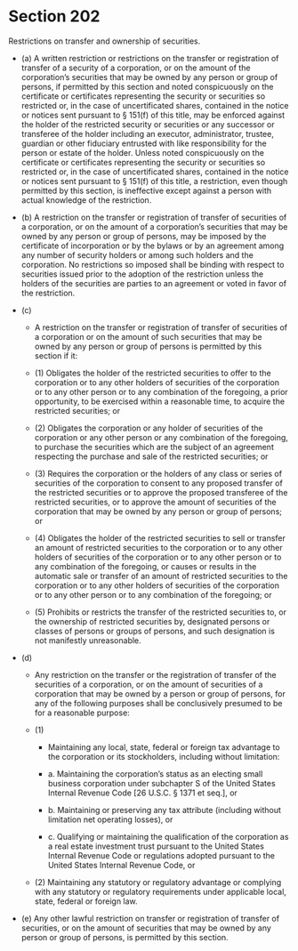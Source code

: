 # Section 202

Restrictions on transfer and ownership of securities.

- (a) A written restriction or restrictions on the transfer or registration of transfer of a security of a corporation, or on the amount of the corporation’s securities that may be owned by any person or group of persons, if permitted by this section and noted conspicuously on the certificate or certificates representing the security or securities so restricted or, in the case of uncertificated shares, contained in the notice or notices sent pursuant to § 151(f) of this title, may be enforced against the holder of the restricted security or securities or any successor or transferee of the holder including an executor, administrator, trustee, guardian or other fiduciary entrusted with like responsibility for the person or estate of the holder. Unless noted conspicuously on the certificate or certificates representing the security or securities so restricted or, in the case of uncertificated shares, contained in the notice or notices sent pursuant to § 151(f) of this title, a restriction, even though permitted by this section, is ineffective except against a person with actual knowledge of the restriction.

- (b) A restriction on the transfer or registration of transfer of securities of a corporation, or on the amount of a corporation’s securities that may be owned by any person or group of persons, may be imposed by the certificate of incorporation or by the bylaws or by an agreement among any number of security holders or among such holders and the corporation. No restrictions so imposed shall be binding with respect to securities issued prior to the adoption of the restriction unless the holders of the securities are parties to an agreement or voted in favor of the restriction.

- (c) 

  - A restriction on the transfer or registration of transfer of securities of a corporation or on the amount of such securities that may be owned by any person or group of persons is permitted by this section if it:

  - (1) Obligates the holder of the restricted securities to offer to the corporation or to any other holders of securities of the corporation or to any other person or to any combination of the foregoing, a prior opportunity, to be exercised within a reasonable time, to acquire the restricted securities; or

  - (2) Obligates the corporation or any holder of securities of the corporation or any other person or any combination of the foregoing, to purchase the securities which are the subject of an agreement respecting the purchase and sale of the restricted securities; or

  - (3) Requires the corporation or the holders of any class or series of securities of the corporation to consent to any proposed transfer of the restricted securities or to approve the proposed transferee of the restricted securities, or to approve the amount of securities of the corporation that may be owned by any person or group of persons; or

  - (4) Obligates the holder of the restricted securities to sell or transfer an amount of restricted securities to the corporation or to any other holders of securities of the corporation or to any other person or to any combination of the foregoing, or causes or results in the automatic sale or transfer of an amount of restricted securities to the corporation or to any other holders of securities of the corporation or to any other person or to any combination of the foregoing; or

  - (5) Prohibits or restricts the transfer of the restricted securities to, or the ownership of restricted securities by, designated persons or classes of persons or groups of persons, and such designation is not manifestly unreasonable.

- (d) 

  - Any restriction on the transfer or the registration of transfer of the securities of a corporation, or on the amount of securities of a corporation that may be owned by a person or group of persons, for any of the following purposes shall be conclusively presumed to be for a reasonable purpose:

  - (1) 

    - Maintaining any local, state, federal or foreign tax advantage to the corporation or its stockholders, including without limitation:

    - a. Maintaining the corporation’s status as an electing small business corporation under subchapter S of the United States Internal Revenue Code [26 U.S.C. § 1371 et seq.], or

    - b. Maintaining or preserving any tax attribute (including without limitation net operating losses), or

    - c. Qualifying or maintaining the qualification of the corporation as a real estate investment trust pursuant to the United States Internal Revenue Code or regulations adopted pursuant to the United States Internal Revenue Code, or

  - (2) Maintaining any statutory or regulatory advantage or complying with any statutory or regulatory requirements under applicable local, state, federal or foreign law.

- (e) Any other lawful restriction on transfer or registration of transfer of securities, or on the amount of securities that may be owned by any person or group of persons, is permitted by this section.